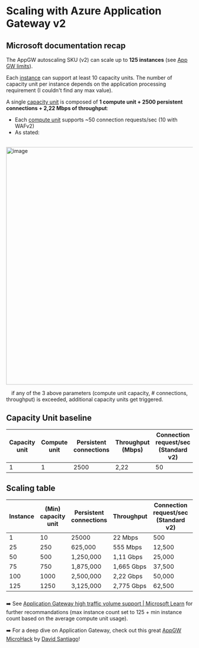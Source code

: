 # Scaling with Azure Application Gateway v2

## Microsoft documentation recap

The AppGW autoscaling SKU (v2) can scale up to **125 instances** (see [App GW limits](https://learn.microsoft.com/en-us/azure/azure-resource-manager/management/azure-subscription-service-limits#application-gateway-limits)).

Each [instance](https://learn.microsoft.com/en-us/azure/application-gateway/understanding-pricing#instance-count) can support at least 10 capacity units. The number of capacity unit per instance depends on the application processing requirement (I couldn't find any max value).

A single [capacity unit](https://learn.microsoft.com/en-us/azure/application-gateway/understanding-pricing#capacity-unit) is composed of **1 compute unit + 2500 persistent connections + 2,22 Mbps of throughput**:

- Each [compute unit](https://learn.microsoft.com/en-us/azure/application-gateway/understanding-pricing#compute-unit) supports ~50 connection requests/sec (10 with WAFv2)
- As stated: 

&emsp;<img width="639" alt="image" src="https://user-images.githubusercontent.com/110976272/217456836-0f1849e5-e82c-4ca1-b1d8-6084f847c13a.png">

&emsp;if any of the 3 above parameters (compute unit capacity, # connections, throughput) is exceeded, additional capacity units get triggered.

## Capacity Unit baseline

| Capacity unit | Compute unit | Persistent connections | Throughput (Mbps) | Connection request/sec (Standard v2) | Connection request/sec (WAF v2) |
|---|---|---|---|---|---|
| 1 | 1 | 2500 | 2,22 | 50 | 10|

## Scaling table

| Instance | (Min) capacity unit | Persistent connections | Throughput | Connection request/sec (Standard v2) | Connection request/sec (WAF v2) |
|---|---|---|---|---|---|
| 1 | 10 | 25000 | 22 Mbps | 500 | 100 |
| 25 | 250 | 625,000 | 555 Mbps | 12,500 | 2,500 |
| 50 | 500 | 1,250,000 | 1,11 Gbps | 25,000 | 5,000 |
| 75 | 750 | 1,875,000 | 1,665 Gbps | 37,500 | 7,500 |
| 100 | 1000 | 2,500,000 | 2,22 Gbps | 50,000 | 10,000 |
| 125 | 1250 | 3,125,000 | 2,775 Gbps | 62,500 |12,500 |

###


:arrow_right: See [Application Gateway high traffic volume support | Microsoft Learn](https://learn.microsoft.com/en-us/azure/application-gateway/high-traffic-support#scaling-for-application-gateway-v1-sku-standardwaf-sku) for further recommandations (max instance count set to 125 + min instance count based on the average compute unit usage).

:arrow_right: For a deep dive on Application Gateway, check out this great [AppGW MicroHack](https://github.com/dawlysd/azure-application-gateway-microhack) by [David Santiago](https://github.com/dawlysd)!
